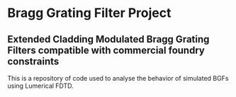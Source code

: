 # Bragg Grating Filter Project 
## Extended Cladding Modulated Bragg Grating Filters compatible with commercial foundry constraints

This is a repository of code used to analyse the behavior of simulated BGFs using Lumerical FDTD.
